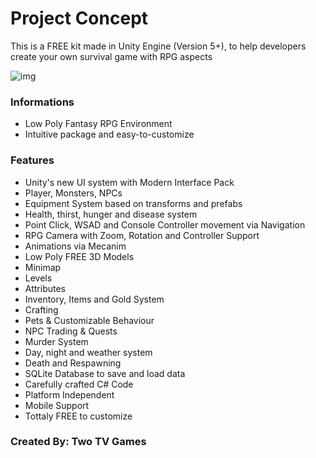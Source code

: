 # Project Concept #

This is a FREE kit made in Unity Engine (Version 5+), to help developers create your own survival game with RPG aspects 

![img](https://i.imgur.com/ZyvBV9B.png)

### Informations ###

* Low Poly Fantasy RPG Environment
* Intuitive package and easy-to-customize

### Features ###

* Unity's new UI system with Modern Interface Pack
* Player, Monsters, NPCs
* Equipment System based on transforms and prefabs
* Health, thirst, hunger and disease system
* Point Click, WSAD and Console Controller movement via Navigation
* RPG Camera with Zoom, Rotation and Controller Support
* Animations via Mecanim
* Low Poly FREE 3D Models
* Minimap
* Levels
* Attributes
* Inventory, Items and Gold System
* Crafting 
* Pets & Customizable Behaviour
* NPC Trading & Quests
* Murder System
* Day, night and weather system
* Death and Respawning
* SQLite Database to save and load data
* Carefully crafted C# Code
* Platform Independent
* Mobile Support
* Tottaly FREE to customize

### Created By: Two TV Games ###
